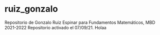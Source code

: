 # ruiz_gonzalo
 Repositorio de Gonzalo Ruiz Espinar para Fundamentos Matemáticos, MBD 2021-2022
 Repositorio activado el 07/09/21. Holaa
